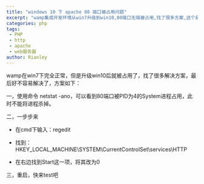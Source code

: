 ```yaml
---
title: "windows 10 下 apache 80 端口被占用问题"
excerpt: "wamp集成开发环境从win7升级到win10,80端口无端被占用,找了很多方案,这个是最方便可行的"
categories: php
tags:
 - PHP
 - http
 - apache
 - web服务器
author: Rianley
---
```


wamp在win7下完全正常，但是升级win10后就被占用了，找了很多解决方案，最后好不容易解决了，方案如下：

一，使用命令 netstat -ano，可以看到80端口被PID为4的System进程占用，此时不能将进程杀掉。

二，一步步来

- 在cmd下输入：regedit

- 找到：HKEY_LOCAL_MACHINE\SYSTEM\CurrentControlSet\services\HTTP
 
- 在右边找到Start这一项，将其改为0

三，重启，快来test吧

